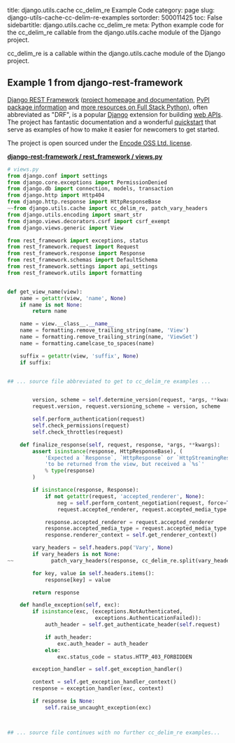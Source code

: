 title: django.utils.cache cc_delim_re Example Code
category: page
slug: django-utils-cache-cc-delim-re-examples
sortorder: 500011425
toc: False
sidebartitle: django.utils.cache cc_delim_re
meta: Python example code for the cc_delim_re callable from the django.utils.cache module of the Django project.


cc_delim_re is a callable within the django.utils.cache module of the Django project.


## Example 1 from django-rest-framework
[Django REST Framework](https://github.com/encode/django-rest-framework)
([project homepage and documentation](https://www.django-rest-framework.org/),
[PyPI package information](https://pypi.org/project/djangorestframework/)
and [more resources on Full Stack Python](/django-rest-framework-drf.html)),
often abbreviated as "DRF", is a popular [Django](/django.html) extension
for building [web APIs](/application-programming-interfaces.html).
The project has fantastic documentation and a wonderful
[quickstart](https://www.django-rest-framework.org/tutorial/quickstart/)
that serve as examples of how to make it easier for newcomers
to get started.

The project is open sourced under the
[Encode OSS Ltd. license](https://github.com/encode/django-rest-framework/blob/master/LICENSE.md).

[**django-rest-framework / rest_framework / views.py**](https://github.com/encode/django-rest-framework/blob/master/rest_framework/./views.py)

```python
# views.py
from django.conf import settings
from django.core.exceptions import PermissionDenied
from django.db import connection, models, transaction
from django.http import Http404
from django.http.response import HttpResponseBase
~~from django.utils.cache import cc_delim_re, patch_vary_headers
from django.utils.encoding import smart_str
from django.views.decorators.csrf import csrf_exempt
from django.views.generic import View

from rest_framework import exceptions, status
from rest_framework.request import Request
from rest_framework.response import Response
from rest_framework.schemas import DefaultSchema
from rest_framework.settings import api_settings
from rest_framework.utils import formatting


def get_view_name(view):
    name = getattr(view, 'name', None)
    if name is not None:
        return name

    name = view.__class__.__name__
    name = formatting.remove_trailing_string(name, 'View')
    name = formatting.remove_trailing_string(name, 'ViewSet')
    name = formatting.camelcase_to_spaces(name)

    suffix = getattr(view, 'suffix', None)
    if suffix:


## ... source file abbreviated to get to cc_delim_re examples ...


        version, scheme = self.determine_version(request, *args, **kwargs)
        request.version, request.versioning_scheme = version, scheme

        self.perform_authentication(request)
        self.check_permissions(request)
        self.check_throttles(request)

    def finalize_response(self, request, response, *args, **kwargs):
        assert isinstance(response, HttpResponseBase), (
            'Expected a `Response`, `HttpResponse` or `HttpStreamingResponse` '
            'to be returned from the view, but received a `%s`'
            % type(response)
        )

        if isinstance(response, Response):
            if not getattr(request, 'accepted_renderer', None):
                neg = self.perform_content_negotiation(request, force=True)
                request.accepted_renderer, request.accepted_media_type = neg

            response.accepted_renderer = request.accepted_renderer
            response.accepted_media_type = request.accepted_media_type
            response.renderer_context = self.get_renderer_context()

        vary_headers = self.headers.pop('Vary', None)
        if vary_headers is not None:
~~            patch_vary_headers(response, cc_delim_re.split(vary_headers))

        for key, value in self.headers.items():
            response[key] = value

        return response

    def handle_exception(self, exc):
        if isinstance(exc, (exceptions.NotAuthenticated,
                            exceptions.AuthenticationFailed)):
            auth_header = self.get_authenticate_header(self.request)

            if auth_header:
                exc.auth_header = auth_header
            else:
                exc.status_code = status.HTTP_403_FORBIDDEN

        exception_handler = self.get_exception_handler()

        context = self.get_exception_handler_context()
        response = exception_handler(exc, context)

        if response is None:
            self.raise_uncaught_exception(exc)



## ... source file continues with no further cc_delim_re examples...

```

